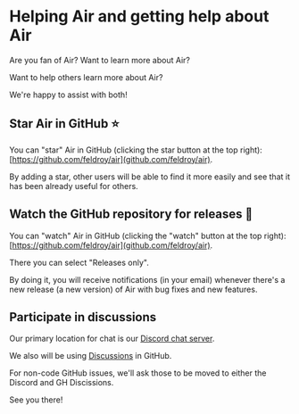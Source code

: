 # Helping Air and getting help about Air

Are you fan of Air? Want to learn more about Air?

Want to help others learn more about Air?

We're happy to assist with both!

## Star **Air** in GitHub  ⭐️

You can "star" Air in GitHub (clicking the star button at the top right): [https://github.com/feldroy/air](github.com/feldroy/air).

By adding a star, other users will be able to find it more easily and see that it has been already useful for others.

## Watch the GitHub repository for releases 👀

You can "watch" Air in GitHub (clicking the "watch" button at the top right): [https://github.com/feldroy/air](github.com/feldroy/air).

There you can select "Releases only".

By doing it, you will receive notifications (in your email) whenever there's a new release (a new version) of Air with bug fixes and new features.

## Participate in discussions

Our primary location for chat is our [Discord chat server](https://discord.gg/5sze6AbW).  

We also will be using [Discussions](https://github.com/feldroy/air/discussions) in GitHub.

For non-code GitHub issues, we'll ask those to be moved to either the Discord and GH Discissions.

See you there!
